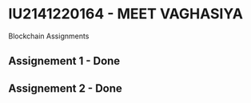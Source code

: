 # IU2141220164 - MEET VAGHASIYA

Blockchain Assignments

## Assignement 1 - Done
## Assignement 2 - Done
